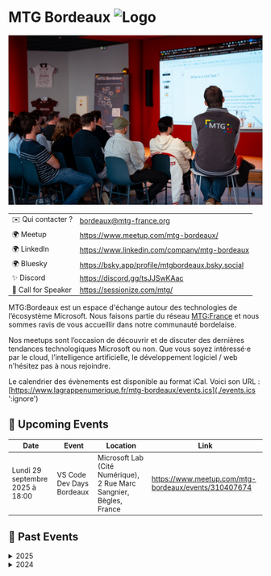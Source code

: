 # MTG Bordeaux ![Logo](./Coonelé.png ':size=100')

![Photo d'un événement Meetup MTG à Betclic](./Cover_01.jpg ':size=600')

|                     |                                                                   |
| ------------------- | ----------------------------------------------------------------- |
| ✉️ Qui contacter ?  | bordeaux@mtg-france.org                                           |
| 🌍 Meetup           | https://www.meetup.com/mtg-bordeaux/                              |
| 🌍 LinkedIn         | https://www.linkedin.com/company/mtg-bordeaux                     |
| 🌍 Bluesky          | https://bsky.app/profile/mtgbordeaux.bsky.social                  |
| ✨ Discord          | https://discord.gg/tsJJSwKAac                                     |
| 🎤 Call for Speaker | https://sessionize.com/mtg/                                       |

MTG:Bordeaux est un espace d'échange autour des technologies de l’écosystème Microsoft. Nous faisons partie du réseau [MTG:France](https://www.mtg-france.org/) et nous sommes ravis de vous accueillir dans notre communauté bordelaise.

Nos meetups sont l’occasion de découvrir et de discuter des dernières tendances technologiques Microsoft ou non. Que vous soyez intéressé·e par le cloud, l’intelligence artificielle, le développement logiciel / web n'hésitez pas à nous rejoindre.

Le calendrier des évènements est disponible au format iCal.
Voici son URL : [https://www.lagrappenumerique.fr/mtg-bordeaux/events.ics](./events.ics ':ignore')

<!-- EVENTS:START -->
## 📅 Upcoming Events

| Date | Event | Location | Link |
|------|--------|----------|------|
| Lundi 29 septembre 2025 à 18:00 | VS Code Dev Days Bordeaux | Microsoft Lab (Cité Numérique), 2 Rue Marc Sangnier, Bègles, France | https://www.meetup.com/mtg-bordeaux/events/310407674 |

## 📆 Past Events

<details>
<summary>2025</summary>

| Date | Event | Location | Link |
|------|--------|----------|------|
| Mardi 03 juin 2025 à 18:30 | Meetup MTG:Bordeaux #7 | Betclic, 117 Quai de Bacalan, Bordeaux | https://www.meetup.com/mtg-bordeaux/events/307780893/?utm_medium=email&utm_campaign=group-new-rsvps |
| Jeudi 10 avril 2025 à 18:30 | Meetup MTG:Bordeaux #6 | 198 Av. du Haut Lévêque, 33600 Pessac, Pessac | https://www.meetup.com/mtg-bordeaux/events/306572236/ |
| Jeudi 06 février 2025 à 18:30 | Meetup MTG:Bordeaux #5 | 5 Rue de Condé, Bordeaux | https://www.meetup.com/mtg-bordeaux/events/305136888/ |
</details>

<details>
<summary>2024</summary>

| Date | Event | Location | Link |
|------|--------|----------|------|
| Jeudi 03 octobre 2024 à 18:30 | Meetup MTG:Bordeaux #4 | 117 Quai de Bacalan, Bordeaux | https://www.meetup.com/mtg-bordeaux/events/302549137/ |
| Mardi 11 juin 2024 à 18:30 | Meetup MTG:Bordeaux #3 | 2 Rue Marc Sangnier, Bègles | https://www.meetup.com/mtg-bordeaux/events/300232411/ |
| Jeudi 04 avril 2024 à 18:30 | Meetup MTG:Bordeaux #2 | 44 All. de Tourny, Bordeaux | https://www.meetup.com/mtg-bordeaux/events/298989875/ |
| Jeudi 01 février 2024 à 18:30 | Lancement du MTG:Bordeaux | 107 Cr Balguerie Stuttenberg, Bordeaux | https://www.meetup.com/mtg-bordeaux/events/298066350/ |
</details>
<!-- EVENTS:END -->
